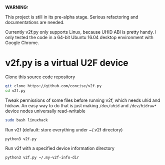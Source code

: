 **WARNING:**

This project is still in its pre-alpha stage.  Serious refactoring and
documentations are needed.

Currently v2f.py only supports Linux, because UHID ABI is pretty handy.  I only
tested the code in a 64-bit Ubuntu 16.04 desktop environment with Google Chrome.



# v2f.py is a virtual U2F device

Clone this source code repository

```bash
git clone https://github.com/concise/v2f.py
cd v2f.py
```


Tweak permissions of some files before running v2f, which needs uhid and
hidraw.  An easy way to do that is just making `/dev/uhid` and `/dev/hidraw*`
device nodes universally read-writable

```bash
sudo bash linuxhack
```


Run v2f (default: store everything under ~/.v2f directory)

```bash
python3 v2f.py
```


Run v2f with a specified device information directory

```bash
python3 v2f.py ~/.my-v2f-info-dir
```
